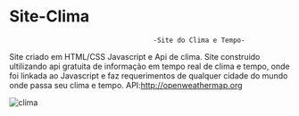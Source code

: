 # Site-Clima

                                        -Site do Clima e Tempo-
 Site criado em HTML/CSS Javascript e Api de clima.
  Site construido ultilizando api gratuita de informação em tempo real de clima e tempo, onde foi linkada ao Javascript e faz requerimentos de qualquer cidade do mundo
  onde passa seu clima e tempo.
  API:http://openweathermap.org
  
  ![clima](https://user-images.githubusercontent.com/87943203/163943072-7e348a50-5a16-4b13-bdca-a628590c955c.PNG)

  

